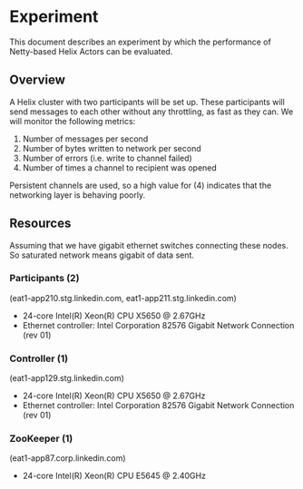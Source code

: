 Experiment
==========

This document describes an experiment by which the performance of Netty-based
Helix Actors can be evaluated.

Overview
--------

A Helix cluster with two participants will be set up. These participants will
send messages to each other without any throttling, as fast as they can. We
will monitor the following metrics:

1. Number of messages per second
2. Number of bytes written to network per second
3. Number of errors (i.e. write to channel failed)
4. Number of times a channel to recipient was opened

Persistent channels are used, so a high value for (4) indicates that the
networking layer is behaving poorly.

Resources
---------

Assuming that we have gigabit ethernet switches connecting these nodes. So
saturated network means gigabit of data sent.

### Participants (2)

(eat1-app210.stg.linkedin.com, eat1-app211.stg.linkedin.com)

* 24-core Intel(R) Xeon(R) CPU X5650  @ 2.67GHz
* Ethernet controller: Intel Corporation 82576 Gigabit Network Connection (rev 01)

### Controller (1)

(eat1-app129.stg.linkedin.com)

* 24-core Intel(R) Xeon(R) CPU X5650  @ 2.67GHz
* Ethernet controller: Intel Corporation 82576 Gigabit Network Connection (rev 01)

### ZooKeeper (1)

(eat1-app87.corp.linkedin.com)

* 24-core Intel(R) Xeon(R) CPU E5645  @ 2.40GHz
